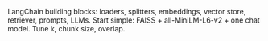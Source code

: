 LangChain building blocks: loaders, splitters, embeddings, vector store, retriever, prompts, LLMs.
Start simple: FAISS + all-MiniLM-L6-v2 + one chat model. Tune k, chunk size, overlap.
